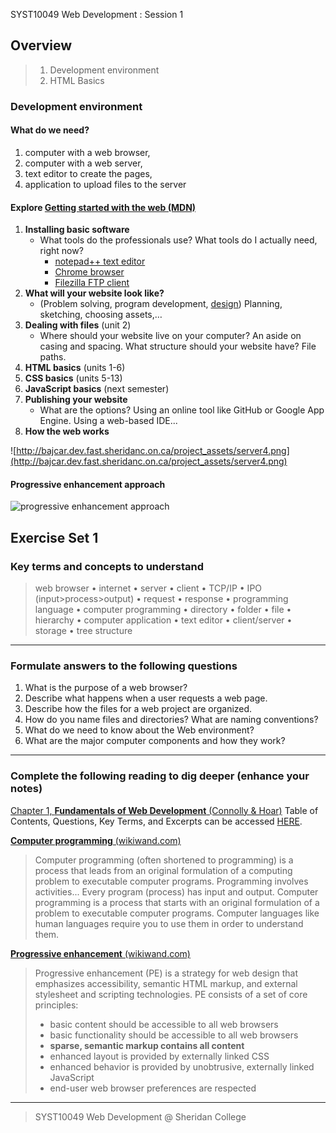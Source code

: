 SYST10049 Web Development
: Session 1

## Overview
> 1. Development environment
> 2. HTML Basics

### Development environment

#### What do we need?
1. computer with a web browser, 
2. computer with a web server, 
3. text editor to create the pages,  
4. application to upload files to the server

#### Explore [Getting started with the web (MDN)](https://developer.mozilla.org/en-US/docs/Learn/Getting_started_with_the_web)
1.  **Installing basic software**
	* What tools do the professionals use?  What tools do I actually need, right now? 
		* [notepad++ text editor](https://notepad-plus-plus.org/download/v7.7.1.html)
		*  [Chrome browser](https://www.google.ca/chrome/?brand=CHBD&gclid=CjwKCAjwkqPrBRA3EiwAKdtwk-ioVymczOCU9U_U8YvJ5BsJJf8o_hlz8UNbUd9PyIeStNN1JrKsihoCVC0QAvD_BwE&gclsrc=aw.ds)
		*  [Filezilla FTP client](https://filezilla-project.org/download.php?type=client)
2.  **What will your website look like?**  
	*	(Problem solving, program development,  [design](https://design.firefox.com/))  Planning, sketching, choosing assets,…
4.  **Dealing with files**  (unit 2)
	* Where should your website live on your computer?  An aside on casing and spacing. What structure should your website have? File paths.
5.  **HTML basics** (units 1-6)
6.  **CSS basics** (units 5-13)
7.  **JavaScript basics** (next semester)
8.  **Publishing your website**  
	* What are the options?  Using an online tool like GitHub or Google App Engine.   Using a web-based IDE... 
9.  **How the web works**

![http://bajcar.dev.fast.sheridanc.on.ca/project_assets/server4.png](http://bajcar.dev.fast.sheridanc.on.ca/project_assets/server4.png)


#### Progressive enhancement approach

![progressive enhancement approach](http://bajcar.dev.fast.sheridanc.on.ca/project_assets/images10199/progressiveEnh.svg)





## Exercise Set 1

### Key terms and concepts to understand
> web browser  &bull; internet  &bull; server  &bull; client  &bull; TCP/IP  &bull; IPO (input>process>output)  &bull; request  &bull; response  &bull; programming language  &bull;  computer programming  &bull; directory  &bull; folder  &bull;  file  &bull; hierarchy  &bull; computer application  &bull;  text editor  &bull; client/server  &bull;  storage  &bull; tree structure
---

### Formulate answers to the following questions
1. What is the purpose of a web browser?
2. Describe what happens when a user requests a web page.
3. Describe how the files for a web project are organized.
4. How do you name files and directories? What are naming conventions?
5. What do we need to know about the Web environment?
6. What are the major computer components and how they work?
---




### Complete the following reading to dig deeper (enhance your notes)
[Chapter 1, **Fundamentals of Web Development** (Connolly & Hoar)](https://drive.google.com/open?id=0B6oTn8-TJQCZRkZUWXRvYmdkWG8)
Table of Contents, Questions, Key Terms, and Excerpts can be accessed  [HERE](https://docs.google.com/document/d/1Q5MxieVdEepj5inh3sT9GrRAB0pqYQENe8bndw4tKMM/edit?usp=sharing).



[**Computer programming** (wikiwand.com)](https://www.wikiwand.com/en/Computer_programming)
>Computer programming (often shortened to programming) is a process that leads from an original formulation of a computing problem to executable computer programs. Programming involves activities...
Every program (process) has input and output. Computer programming is a process that starts with an original formulation of a problem to executable computer programs. Computer languages like human languages require you to use them in order to understand them.



[**Progressive enhancement** (wikiwand.com)](https://www.wikiwand.com/en/Progressive_enhancement)
> Progressive enhancement (PE) is a strategy for web design that emphasizes accessibility, semantic HTML markup, and external stylesheet and scripting technologies. PE consists of a set of core principles:
>-   basic content should be accessible to all web browsers
>-   basic functionality should be accessible to all web browsers
>-  **sparse, semantic markup contains all content**
>-   enhanced layout is provided by externally linked CSS
>-   enhanced behavior is provided by unobtrusive, externally linked JavaScript
>-   end-user web browser preferences are respected



---
> SYST10049 Web Development @ Sheridan College

